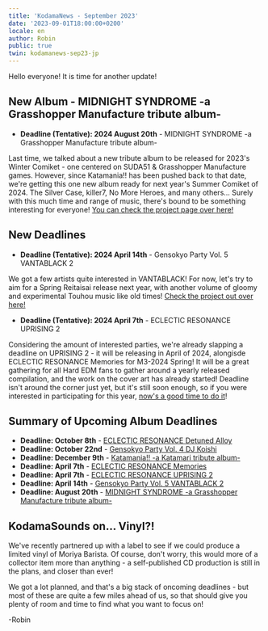 ```yaml
---
title: 'KodamaNews - September 2023'
date: '2023-09-01T18:00:00+0200'
locale: en
author: Robin
public: true
twin: kodamanews-sep23-jp
---
```


Hello everyone! It is time for another update!

## **New Album - MIDNIGHT SYNDROME -a Grasshopper Manufacture tribute album-**

- **Deadline (Tentative): 2024 August 20th** - MIDNIGHT SYNDROME -a Grasshopper Manufacture tribute album-

Last time, we talked about a new tribute album to be released for 2023's Winter Comiket - one centered on SUDA51 & Grasshopper Manufacture games. However, since Katamania!! has been pushed back to that date, we're getting this one new album ready for next year's Summer Comiket of 2024. The Silver Case, killer7, No More Heroes, and many others... Surely with this much time and range of music, there's bound to be something interesting for everyone! [You can check the project page over here!](/projects/midnight-syndrome)

## **New Deadlines**

- **Deadline (Tentative): 2024 April 14th** - Gensokyo Party Vol. 5 VANTABLACK 2

We got a few artists quite interested in VANTABLACK! For now, let's try to aim for a Spring Reitaisai release next year, with another volume of gloomy and experimental Touhou music like old times! [Check the project out over here!](/projects/vantablack)

- **Deadline (Tentative): 2024 April 7th** - ECLECTIC RESONANCE UPRISING 2

Considering the amount of interested parties, we're already slapping a deadline on UPRISING 2 - it will be releasing in April of 2024, alongisde ECLECTIC RESONANCE Memories for M3-2024 Spring! It will be a great gathering for all Hard EDM fans to gather around a yearly released compilation, and the work on the cover art has already started! Deadline isn't around the corner just yet, but it's still soon enough, so if you were interested in participating for this year, [now's a good time to do it](/projects/eclectic-resonance-uprising)!

## **Summary of Upcoming Album Deadlines**

-   **Deadline: October 8th** - [ECLECTIC RESONANCE Detuned Alloy](/projects/eclectic-resonance-detuned-alloy)
-   **Deadline: October 22nd** - [Gensokyo Party Vol. 4 DJ Koishi](/projects/dj-koishi)
-   **Deadline: December 9th** - [Katamania!! -a Katamari tribute album-](/projects/katamania)
-   **Deadline: April 7th** - [ECLECTIC RESONANCE Memories](/projects/eclectic-resonance-memories)
-   **Deadline: April 7th** - [ECLECTIC RESONANCE UPRISING 2](/projects/eclectic-resonance-uprising)
-   **Deadline: April 14th** - [Gensokyo Party Vol. 5 VANTABLACK 2](/projects/vantablack)
-   **Deadline: August 20th** - [MIDNIGHT SYNDROME -a Grasshopper Manufacture tribute album-](/projects/midnight-syndrome)

## **KodamaSounds on... Vinyl?!**

We've recently partnered up with a label to see if we could produce a limited vinyl of Moriya Barista. Of course, don't worry, this would more of a collector item more than anything - a self-published CD production is still in the plans, and closer than ever! 

We got a lot planned, and that's a big stack of oncoming deadlines - but most of these are quite a few miles ahead of us, so that should give you plenty of room and time to find what you want to focus on!

-Robin